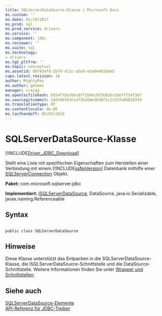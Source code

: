 ```yaml
---
title: SQLServerDataSource-Klasse | Microsoft Docs
ms.custom: ''
ms.date: 01/19/2017
ms.prod: sql
ms.prod_service: drivers
ms.service: ''
ms.component: jdbc
ms.reviewer: ''
ms.suite: sql
ms.technology:
- drivers
ms.tgt_pltfrm: ''
ms.topic: conceptual
ms.assetid: 097434fd-2b74-411c-a5ed-eba04481dde5
caps.latest.revision: 16
author: MightyPen
ms.author: genemi
manager: craigg
ms.openlocfilehash: b954f70a70ec0ff1b9ec975b826c5de7ff54f36f
ms.sourcegitcommit: 2ddc0bfb3ce2f2b160e3638f1c2c237a898263f4
ms.translationtype: HT
ms.contentlocale: de-DE
ms.lasthandoff: 05/03/2018
---
```

# <a name="sqlserverdatasource-class"></a>SQLServerDataSource-Klasse
[!INCLUDE[Driver_JDBC_Download](../../../includes/driver_jdbc_download.md)]

  Stellt eine Liste mit spezifischen Eigenschaften zum Herstellen einer Verbindung mit einem [!INCLUDE[ssNoVersion](../../../includes/ssnoversion_md.md)] Datenbank mithilfe einer [SQLServerConnection](../../../connect/jdbc/reference/sqlserverconnection-class.md) Objekt.  
  
 **Paket:** com.microsoft.sqlserver.jdbc  
  
 **Implementiert:** [ISQLServerDataSource](../../../connect/jdbc/reference/isqlserverdatasource-interface.md), DataSource, java.io.Serializable, javax.naming.Referenceable  
  
## <a name="syntax"></a>Syntax  
  
```  
  
public class SQLServerDataSource  
```  
  
## <a name="remarks"></a>Hinweise  
 Diese Klasse unterstützt das Entpacken in die SQLServerDataSource-Klasse, die ISQLServerDataSource-Schnittstelle und die DataSource-Schnittstelle. Weitere Informationen finden Sie unter [Wrapper und Schnittstellen](../../../connect/jdbc/wrappers-and-interfaces.md).  
  
## <a name="see-also"></a>Siehe auch  
 [SQLServerDataSource-Elemente](../../../connect/jdbc/reference/sqlserverdatasource-members.md)   
 [API-Referenz für JDBC-Treiber](../../../connect/jdbc/reference/jdbc-driver-api-reference.md)  
  
  
